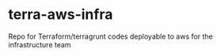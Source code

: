 # terra-aws-infra
Repo for Terraform/terragrunt codes deployable to aws for the infrastructure team
